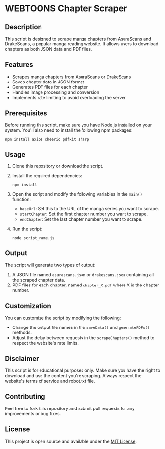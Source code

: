 # WEBTOONS Chapter Scraper

## Description

This script is designed to scrape manga chapters from AsuraScans and DrakeScans, a popular manga reading website. It allows users to download chapters as both JSON data and PDF files.

## Features

- Scrapes manga chapters from AsuraScans or DrakeScans
- Saves chapter data in JSON format
- Generates PDF files for each chapter
- Handles image processing and conversion
- Implements rate limiting to avoid overloading the server

## Prerequisites

Before running this script, make sure you have Node.js installed on your system. You'll also need to install the following npm packages:

```
npm install axios cheerio pdfkit sharp
```

## Usage

1. Clone this repository or download the script.
2. Install the required dependencies:
   ```
   npm install
   ```
3. Open the script and modify the following variables in the `main()` function:
   - `baseUrl`: Set this to the URL of the manga series you want to scrape.
   - `startChapter`: Set the first chapter number you want to scrape.
   - `endChapter`: Set the last chapter number you want to scrape.

4. Run the script:
   ```
   node script_name.js
   ```

## Output

The script will generate two types of output:

1. A JSON file named `asurascans.json` or `drakescans.json` containing all the scraped chapter data.
2. PDF files for each chapter, named `chapter_X.pdf` where X is the chapter number.

## Customization

You can customize the script by modifying the following:

- Change the output file names in the `saveData()` and `generatePDFs()` methods.
- Adjust the delay between requests in the `scrapeChapters()` method to respect the website's rate limits.

## Disclaimer

This script is for educational purposes only. Make sure you have the right to download and use the content you're scraping. Always respect the website's terms of service and robot.txt file.

## Contributing

Feel free to fork this repository and submit pull requests for any improvements or bug fixes.

## License

This project is open source and available under the [MIT License](LICENSE).
